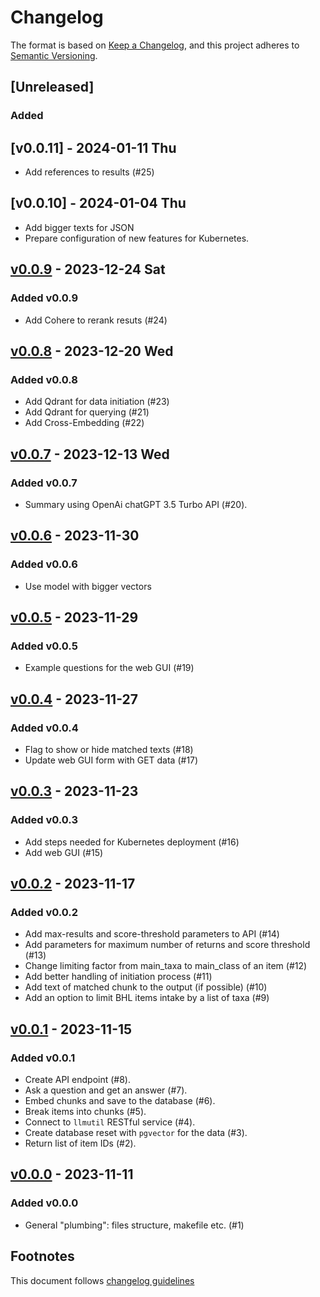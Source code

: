# Changelog

The format is based on [Keep a Changelog](https://keepachangelog.com/en/1.0.0/),
and this project adheres to [Semantic Versioning](https://semver.org/spec/v2.0.0.html).

## [Unreleased]

### Added

## [v0.0.11] - 2024-01-11 Thu

- Add references to results (#25)

## [v0.0.10] - 2024-01-04 Thu

- Add bigger texts for JSON
- Prepare configuration of new features for Kubernetes.

## [v0.0.9] - 2023-12-24 Sat

### Added v0.0.9

- Add Cohere to rerank resuts (#24)

## [v0.0.8] - 2023-12-20 Wed

### Added v0.0.8

- Add Qdrant for data initiation (#23)
- Add Qdrant for querying (#21)
- Add Cross-Embedding (#22)

## [v0.0.7] - 2023-12-13 Wed

### Added v0.0.7

- Summary using OpenAi chatGPT 3.5 Turbo API (#20).

## [v0.0.6] - 2023-11-30

### Added v0.0.6

- Use model with bigger vectors

## [v0.0.5] - 2023-11-29

### Added v0.0.5

- Example questions for the web GUI (#19)

## [v0.0.4] - 2023-11-27

### Added v0.0.4

- Flag to show or hide matched texts (#18)
- Update web GUI form with GET data (#17)

## [v0.0.3] - 2023-11-23

### Added v0.0.3

- Add steps needed for Kubernetes deployment (#16)
- Add web GUI (#15)

## [v0.0.2] - 2023-11-17

### Added v0.0.2

- Add max-results and score-threshold parameters to API (#14)
- Add parameters for maximum number of returns and score threshold (#13)
- Change limiting factor from main_taxa to main_class of an item (#12)
- Add better handling of initiation process (#11)
- Add text of matched chunk to the output (if possible) (#10)
- Add an option to limit BHL items intake by a list of taxa (#9)

## [v0.0.1] - 2023-11-15

### Added v0.0.1

- Create API endpoint (#8).
- Ask a question and get an answer (#7).
- Embed chunks and save to the database (#6).
- Break items into chunks (#5).
- Connect to `llmutil` RESTful service (#4).
- Create database reset with `pgvector` for the data (#3).
- Return list of item IDs (#2).


## [v0.0.0] - 2023-11-11

### Added v0.0.0

- General "plumbing": files structure, makefile etc. (#1)

## Footnotes

This document follows [changelog guidelines]

[v0.0.9]: https://github.com/gnames/bhlquest/compare/v0.0.8...v0.0.9
[v0.0.8]: https://github.com/gnames/bhlquest/compare/v0.0.7...v0.0.8
[v0.0.7]: https://github.com/gnames/bhlquest/compare/v0.0.6...v0.0.7
[v0.0.6]: https://github.com/gnames/bhlquest/compare/v0.0.5...v0.0.6
[v0.0.5]: https://github.com/gnames/bhlquest/compare/v0.0.4...v0.0.5
[v0.0.4]: https://github.com/gnames/bhlquest/compare/v0.0.3...v0.0.4
[v0.0.3]: https://github.com/gnames/bhlquest/compare/v0.0.2...v0.0.3
[v0.0.2]: https://github.com/gnames/bhlquest/compare/v0.0.1...v0.0.2
[v0.0.1]: https://github.com/gnames/bhlquest/compare/v0.0.0...v0.0.1
[v0.0.0]: https://github.com/gnames/bhlquest/tree/v0.0.0

[#30]: https://codeberg.org/dimus/madcow/issues/30
[#29]: https://codeberg.org/dimus/madcow/issues/29
[#28]: https://codeberg.org/dimus/madcow/issues/28
[#27]: https://codeberg.org/dimus/madcow/issues/27
[#26]: https://codeberg.org/dimus/madcow/issues/26
[#25]: https://codeberg.org/dimus/madcow/issues/25
[#24]: https://codeberg.org/dimus/madcow/issues/24
[#23]: https://codeberg.org/dimus/madcow/issues/23
[#22]: https://codeberg.org/dimus/madcow/issues/22
[#21]: https://codeberg.org/dimus/madcow/issues/21
[#20]: https://codeberg.org/dimus/madcow/issues/20
[#19]: https://codeberg.org/dimus/madcow/issues/19
[#18]: https://codeberg.org/dimus/madcow/issues/18
[#17]: https://codeberg.org/dimus/madcow/issues/17
[#16]: https://codeberg.org/dimus/madcow/issues/16
[#15]: https://codeberg.org/dimus/madcow/issues/15
[#14]: https://codeberg.org/dimus/madcow/issues/14
[#13]: https://codeberg.org/dimus/madcow/issues/13
[#12]: https://codeberg.org/dimus/madcow/issues/12
[#11]: https://codeberg.org/dimus/madcow/issues/11
[#10]: https://codeberg.org/dimus/madcow/issues/10
[#9]: https://codeberg.org/dimus/madcow/issues/9
[#8]: https://codeberg.org/dimus/madcow/issues/8
[#7]: https://codeberg.org/dimus/madcow/issues/7
[#6]: https://codeberg.org/dimus/madcow/issues/6
[#5]: https://codeberg.org/dimus/madcow/issues/5
[#4]: https://codeberg.org/dimus/madcow/issues/4
[#3]: https://codeberg.org/dimus/madcow/issues/3
[#2]: https://codeberg.org/dimus/madcow/issues/2
[#1]: https://codeberg.org/dimus/madcow/issues/1

[changelog guidelines]: https://keepachangelog.com/en/1.0.0/
